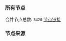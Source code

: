 ### 所有节点
合并节点总数: `3420`
[节点链接](https://raw.githubusercontent.com/rzhy1/11/master/sub/sub_merge_base64.txt)

### 节点来源